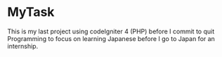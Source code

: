 # MyTask
  This is my last project using codeIgniter 4 (PHP) before I commit to quit Programming to focus on learning Japanese before I go to Japan for an internship.
